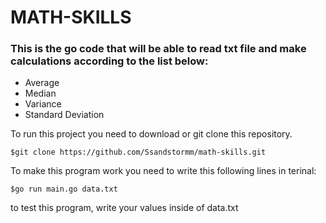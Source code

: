 # MATH-SKILLS
### This is the go code that will be able to read txt file and make calculations according to the list below:
- Average
- Median
- Variance
- Standard Deviation

To run this project you need to download or git clone this repository.

```
$git clone https://github.com/Ssandstormm/math-skills.git
```


To make this program work you need to write this following lines in terinal:
```
$go run main.go data.txt
```
to test this program, write your values inside of data.txt
